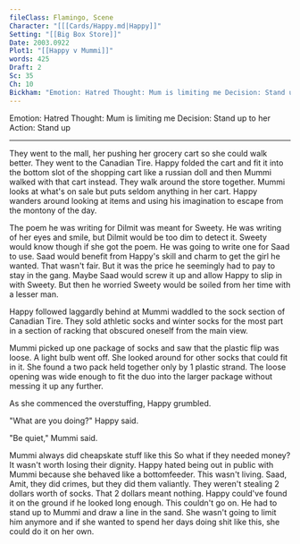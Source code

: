 ```yaml
---
fileClass: Flamingo, Scene
Character: "[[[Cards/Happy.md|Happy]]"
Setting: "[[Big Box Store]]"
Date: 2003.0922
Plot1: "[[Happy v Mummi]]"
words: 425
Draft: 2
Sc: 35
Ch: 10
Bickham: "Emotion: Hatred Thought: Mum is limiting me Decision: Stand up to her Action: Stand up"
---
```


Emotion: Hatred 
Thought: Mum is limiting me 
Decision: Stand up to her 
Action: Stand up

---

They went to the mall, her pushing her grocery cart so she could walk better. They went to the Canadian Tire. Happy folded the cart and fit it into the bottom slot of the shopping cart like a russian doll and then Mummi walked with that cart instead. They walk around the store together. Mummi looks at what's on sale but puts seldom anything in her cart. Happy wanders around looking at items and using his imagination to escape from the montony of the day. 

The poem he was writing for Dilmit was meant for Sweety. He was writing of her eyes and smile, but Dilmit would be too dim to detect it. Sweety would know though if she got the poem. He was going to write one for Saad to use. Saad would benefit from Happy's skill and charm to get the girl he wanted. That wasn't fair. But it was the price he seemingly had to pay to stay in the gang. Maybe Saad would screw it up and allow Happy to slip in with Sweety. But then he worried Sweety would be soiled from her time with a lesser man.

Happy followed laggardly behind at Mummi waddled to the sock section of Canadian Tire. They sold athletic socks and winter socks for the most part in a section of racking that obscured oneself from the main view.

Mummi picked up one package of socks and saw that the plastic flip was loose. A light bulb went off. She looked around for other socks that could fit in it. She found a two pack held together only by 1 plastic strand. The loose opening was wide enough to fit the duo into the larger package without messing it up any further. 

As she commenced the overstuffing, Happy grumbled.

"What are you doing?" Happy said.

"Be quiet," Mummi said.

Mummi always did cheapskate stuff like this So what if they needed money? It wasn't worth losing their dignity. Happy hated being out in public with Mummi because she behaved like a bottomfeeder. This wasn't living. Saad, Amit, they did crimes, but they did them valiantly. They weren't stealing 2 dollars worth of socks. That 2 dollars meant nothing. Happy could've found it on the ground if he looked long enough. This couldn't go on. He had to stand up to Mummi and draw a line in the sand. She wasn't going to limit him anymore and if she wanted to spend her days doing shit like this, she could do it on her own.